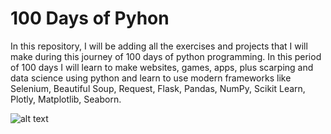 # 100 Days of Pyhon
In this repository, I will be adding all the exercises and projects that I will make during this journey of 100 days of python programming. In this period of 100 days I will learn to make websites, games, apps, plus scarping and data science using python and learn to use modern frameworks like Selenium, Beautiful Soup, Request, Flask, Pandas, NumPy, Scikit Learn, Plotly, Matplotlib, Seaborn.

![alt text](https://pbs.twimg.com/profile_images/1322118826956328960/N-5HXtGO_400x400.jpg)